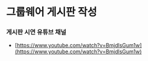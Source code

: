 # 그룹웨어 게시판 작성

### 게시판 시연 유튜브 채널
- [https://www.youtube.com/watch?v=BmjdlsGum1w](https://www.youtube.com/watch?v=BmjdlsGum1w)

```bash
```
